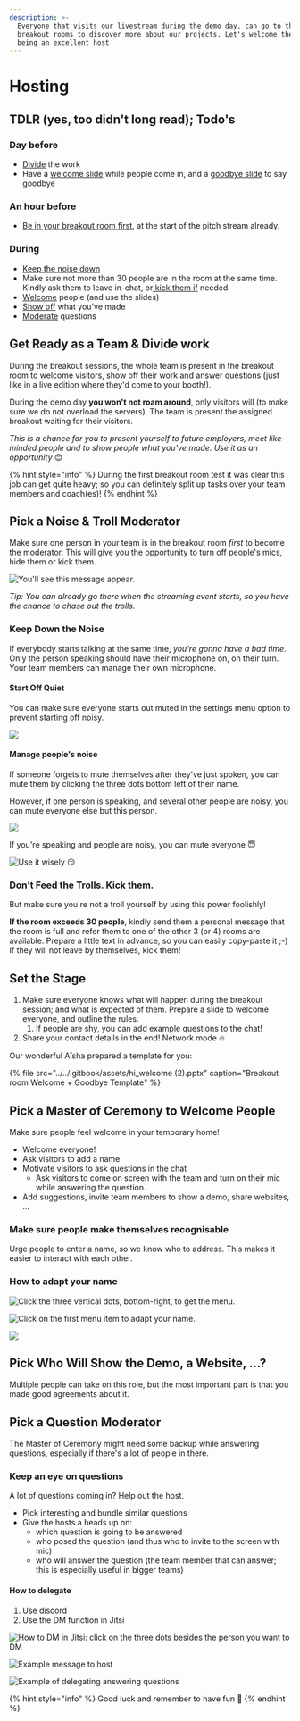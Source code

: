```yaml
---
description: >-
  Everyone that visits our livestream during the demo day, can go to the
  breakout rooms to discover more about our projects. Let's welcome them by
  being an excellent host
---
```


# Hosting

## TDLR \(yes, too didn't long read\); Todo's

### Day before

* [Divide](hosting.md#get-ready-as-a-team-and-divide-work) the work
* Have a [welcome slide](hosting.md#set-the-stage) while people come in, and a [goodbye slide](hosting.md#set-the-stage) to say goodbye

### An hour before

* [Be in your breakout room first](hosting.md#pick-a-noise-and-troll-moderator), at the start of the pitch stream already.

### During

* [Keep the noise down](hosting.md#pick-a-noise-and-troll-moderator)
* Make sure not more than 30 people are in the room at the same time. Kindly ask them to leave in-chat, or[ kick them if](hosting.md#pick-a-noise-and-troll-moderator) needed.
* [Welcome](hosting.md#pick-a-master-of-ceremony-to-welcome-people) people \(and use the slides\)
* [Show off](hosting.md#pick-who-will-show-the-demo-a-website) what you've made
* [Moderate](hosting.md#pick-a-question-moderator) questions

## Get Ready as a Team & Divide work

During the breakout sessions, the whole team is present in the breakout room to welcome visitors, show off their work and answer questions \(just like in a live edition where they'd come to your booth!\).

During the demo day **you won't not roam around**, only visitors will \(to make sure we do not overload the servers\). The team is present the assigned breakout waiting for their visitors.

_This is a chance for you to present yourself to future employers, meet like-minded people and to show people what you've made. Use it as an opportunity_ 😊

{% hint style="info" %}
During the first breakout room test it was clear this job can get quite heavy; so you can definitely split up tasks over your team members and coach\(es\)!
{% endhint %}

## Pick a Noise & Troll Moderator

Make sure one person in your team is in the breakout room _first_ to become the moderator. This will give you the opportunity to turn off people's mics, hide them or kick them.

![You&apos;ll see this message appear. ](../../.gitbook/assets/screenshot-2020-07-26-at-20.55.15.png)

_Tip: You can already go there when the streaming event starts, so you have the chance to chase out the trolls._

### **Keep Down the Noise**

If everybody starts talking at the same time, _you're gonna have a bad time_. Only the person speaking should have their microphone on, on their turn. Your team members can manage their own microphone.

#### Start Off Quiet

You can make sure everyone starts out muted in the settings menu option to prevent starting off noisy.

![](../../.gitbook/assets/screenshot-2020-07-26-at-20.57.35.png)

#### Manage people's noise

If someone forgets to mute themselves after they've just spoken, you can mute them by clicking the three dots bottom left of their name.

However, if one person is speaking, and several other people are noisy, you can mute everyone else but this person.

![](../../.gitbook/assets/screenshot-2020-07-26-at-21.02.10.png)

If you're speaking and people are noisy, you can mute everyone 😇

![Use it wisely &#x1F60F;](../../.gitbook/assets/screenshot-2020-07-26-at-20.58.13.png)

### Don't Feed the Trolls. Kick them.

But make sure you're not a troll yourself by using this power foolishly!

**If the room exceeds 30 people**, kindly send them a personal message that the room is full and refer them to one of the other 3 \(or 4\) rooms are available. Prepare a little text in advance, so you can easily copy-paste it ;-\) If they will not leave by themselves, kick them!

## Set the Stage

1. Make sure everyone knows what will happen during the breakout session; and what is expected of them. Prepare a slide to welcome everyone, and outline the rules.
   1. If people are shy, you can add example questions to the chat!
2. Share your contact details in the end! Network mode 🔥

Our wonderful Aïsha prepared a template for you:

{% file src="../../.gitbook/assets/hi\_welcome \(2\).pptx" caption="Breakout room Welcome + Goodbye Template" %}

## Pick a Master of Ceremony to Welcome People

Make sure people feel welcome in your temporary home!

* Welcome everyone!
* Ask visitors to add a name
* Motivate visitors to ask questions in the chat
  * Ask visitors to come on screen with the team and turn on their mic while answering the question.
* Add suggestions, invite team members to show a demo, share websites, ...

### **Make sure people make themselves recognisable**

Urge people to enter a name, so we know who to address. This makes it easier to interact with each other.

### How to adapt your name

![Click the three vertical dots, bottom-right, to get the menu.](../../.gitbook/assets/screenshot-2020-07-26-at-20.56.47.png)

![Click on the first menu item to adapt your name.](../../.gitbook/assets/screenshot-2020-07-26-at-20.56.56.png)

![](../../.gitbook/assets/screenshot-2020-07-26-at-20.57.14.png)

## Pick Who Will Show the Demo, a Website, ...?

Multiple people can take on this role, but the most important part is that you made good agreements about it.

## Pick a Question Moderator

The Master of Ceremony might need some backup while answering questions, especially if there's a lot of people in there.

### Keep an eye on questions

A lot of questions coming in? Help out the host.

* Pick interesting and bundle similar questions
* Give the hosts a heads up on:
  * which question is going to be answered
  * who posed the question \(and thus who to invite to the screen with mic\)
  * who will answer the question \(the team member that can answer; this is especially useful in bigger teams\)

#### How to delegate

1. Use discord
2. Use the DM function in Jitsi

![How to DM in Jitsi: click on the three dots besides the person you want to DM](../../.gitbook/assets/screenshot-2020-07-26-at-22.14.44.png)

![Example message to host](../../.gitbook/assets/screenshot-2020-07-26-at-22.15.53.png)

![Example of delegating answering questions](../../.gitbook/assets/screenshot-2020-07-26-at-22.18.03.png)

{% hint style="info" %}
Good luck and remember to have fun 🤩
{% endhint %}

